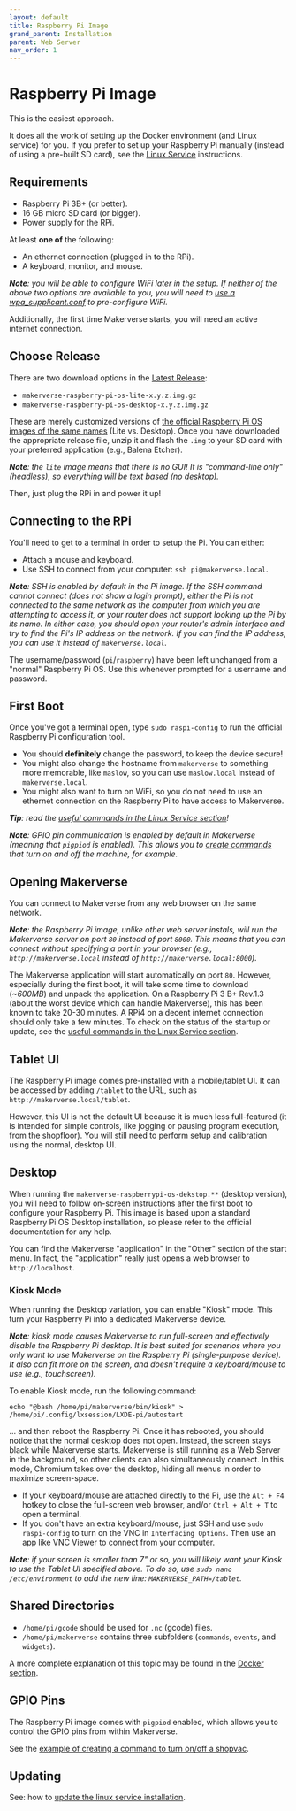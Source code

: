 ```yaml
---
layout: default
title: Raspberry Pi Image
grand_parent: Installation
parent: Web Server
nav_order: 1
---
```


# Raspberry Pi Image

This is the easiest approach.

It does all the work of setting up the Docker environment (and Linux service) for you. If you prefer to set up your Raspberry Pi manually (instead of using a pre-built SD card), see the [Linux Service](/installation/web-server/linux-service/) instructions.

## Requirements

- Raspberry Pi 3B+ (or better).
- 16 GB micro SD card (or bigger).
- Power supply for the RPi.

At least **one of** the following:

- An ethernet connection (plugged in to the RPi).
- A keyboard, monitor, and mouse.

_**Note**: you will be able to configure WiFi later in the setup. If neither of the above two options are available to you, you will need to [use a wpa_supplicant.conf](https://www.raspberrypi.org/documentation/configuration/wireless/headless.md) to pre-configure WiFi._

Additionally, the first time Makerverse starts, you will need an active internet connection.

## Choose Release

There are two download options in the [Latest Release](https://github.com/makermadecnc/makerverse/releases/latest/):

- `makerverse-raspberry-pi-os-lite-x.y.z.img.gz`
- `makerverse-raspberry-pi-os-desktop-x.y.z.img.gz`

These are merely customized versions of [the official Raspberry Pi OS images of the same names](https://www.raspberrypi.org/downloads/raspberry-pi-os/) (Lite vs. Desktop). Once you have downloaded the appropriate release file, unzip it and flash the `.img` to your SD card with your preferred application (e.g., Balena Etcher).

_**Note**: the `lite` image means that there is no GUI! It is "command-line only" (headless), so everything will be text based (no desktop)._

Then, just plug the RPi in and power it up!

## Connecting to the RPi

You'll need to get to a terminal in order to setup the Pi. You can either:

- Attach a mouse and keyboard.
- Use SSH to connect from your computer: `ssh pi@makerverse.local`.

_**Note**: SSH is enabled by default in the Pi image. If the SSH command cannot connect (does not show a login prompt), either the Pi is not connected to the same network as the computer from which you are attempting to access it, or your router does not support looking up the Pi by its name. In either case, you should open your router's admin interface and try to find the Pi's IP address on the network. If you can find the IP address, you can use it instead of `makerverse.local`._

The username/password (`pi`/`raspberry`) have been left unchanged from a "normal" Raspberry Pi OS. Use this whenever prompted for a username and password.

## First Boot

Once you've got a terminal open, type `sudo raspi-config` to run the official Raspberry Pi configuration tool.

- You should **definitely** change the password, to keep the device secure!
- You might also change the hostname from `makerverse` to something more memorable, like `maslow`, so you can use `maslow.local` instead of `makerverse.local`.
- You might also want to turn on WiFi, so you do not need to use an ethernet connection on the Raspberry Pi to have access to Makerverse.

_**Tip**: read the [useful commands in the Linux Service section](/installation/web-server/linux-service/#useful-commands)!_

_**Note**: GPIO pin communication is enabled by default in Makerverse (meaning that `pigpiod` is enabled). This allows you to [create commands](/features/commands/) that turn on and off the machine, for example._

## Opening Makerverse

You can connect to Makerverse from any web browser on the same network.

_**Note**: the Raspberry Pi image, unlike other web server instals, will run the Makerverse server on port `80` instead of port `8000`. This means that you can connect without specifying a port in your browser (e.g., `http://makerverse.local` instead of `http://makerverse.local:8000`)._

The Makerverse application will start automatically on port `80`. However, especially during the first boot, it will take some time to download (_~600MB_) and unpack the application. On a Raspberry Pi 3 B+ Rev.1.3 (about the  worst device which can handle Makerverse), this has been known to take 20-30 minutes. A RPi4 on a decent internet connection should only take a few minutes. To check on the status of the startup or update, see the [useful commands in the Linux Service section](/installation/web-server/linux-service/#useful-commands).

## Tablet UI

The Raspberry Pi image comes pre-installed with a mobile/tablet UI. It can be accessed by adding `/tablet` to the URL, such as `http://makerverse.local/tablet`.

However, this UI is not the default UI because it is much less full-featured (it is intended for simple controls, like jogging or pausing program execution, from the shopfloor). You will still need to perform setup and calibration using the normal, desktop UI.

## Desktop

When running the `makerverse-raspberrypi-os-dekstop.**` (desktop version), you will need to follow on-screen instructions after the first boot to configure your Raspberry Pi. This image is based upon a standard Raspberry Pi OS Desktop installation, so please refer to the official documentation for any help.

You can find the Makerverse "application" in the "Other" section of the start menu. In fact, the "application" really just opens a web browser to `http://localhost`.

### Kiosk Mode

When running the Desktop variation, you can enable "Kiosk" mode. This turn your Raspberry Pi into a dedicated Makerverse device.

_**Note**: kiosk mode causes Makerverse to run full-screen and effectively disable the Raspberry Pi desktop. It is best suited for scenarios where you only want to use Makerverse on the Raspberry Pi (single-purpose device). It also can fit more on the screen, and doesn't require a keyboard/mouse to use (e.g., touchscreen)._

To enable Kiosk mode, run the following command:

```
echo "@bash /home/pi/makerverse/bin/kiosk" > /home/pi/.config/lxsession/LXDE-pi/autostart
```

... and then reboot the Raspberry Pi. Once it has rebooted, you should notice that the normal desktop does not open. Instead, the screen stays black while Makerverse starts. Makerverse is still running as a Web Server in the background, so other clients can also simultaneously connect. In this mode, Chromium takes over the desktop, hiding all menus in order to maximize screen-space.

- If your keyboard/mouse are attached directly to the Pi, use the `Alt + F4` hotkey to close the full-screen web browser, and/or `Ctrl + Alt + T` to open a terminal.
- If you don't have an extra keyboard/mouse, just SSH and use `sudo raspi-config` to turn on the VNC in `Interfacing Options`. Then use an app like VNC Viewer to connect from your computer.

_**Note**: if your screen is smaller than 7" or so, you will likely want your Kiosk to use the Tablet UI specified above. To do so, use `sudo nano /etc/environment` to add the new line: `MAKERVERSE_PATH=/tablet`._

## Shared Directories

- `/home/pi/gcode` should be used for `.nc` (gcode) files.
- `/home/pi/makerverse` contains three subfolders (`commands`, `events`, and `widgets`).

A more complete explanation of this topic may be found in the [Docker section](/installation/web-server/docker/#shared-directories).

## GPIO Pins

The Raspberry Pi image comes with `pigpiod` enabled, which allows you to control the GPIO pins from within Makerverse.

See the [example of creating a command to turn on/off a shopvac](/features/commands/#create-the-command).

## Updating

See: how to [update the linux service installation](/installation/web-server/linux-service/#updating).
